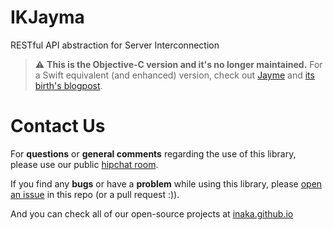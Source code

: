 IKJayma
=======

RESTful API abstraction for Server Interconnection

> ⚠️ **This is the Objective-C version and it's no longer maintained.** For a Swift equivalent (and enhanced) version, check out [Jayme](http://inaka.net/blog/2016/05/09/meet-jayme/) and [its birth's blogpost](http://inaka.net/blog/2016/05/09/meet-jayme/).

Contact Us
=======
For **questions** or **general comments** regarding the use of this library, please use our public
[hipchat room](http://inaka.net/hipchat).

If you find any **bugs** or have a **problem** while using this library, please [open an issue](https://github.com/inaka/IKJayma/issues/new) in this repo (or a pull request :)).

And you can check all of our open-source projects at [inaka.github.io](http://inaka.github.io)
